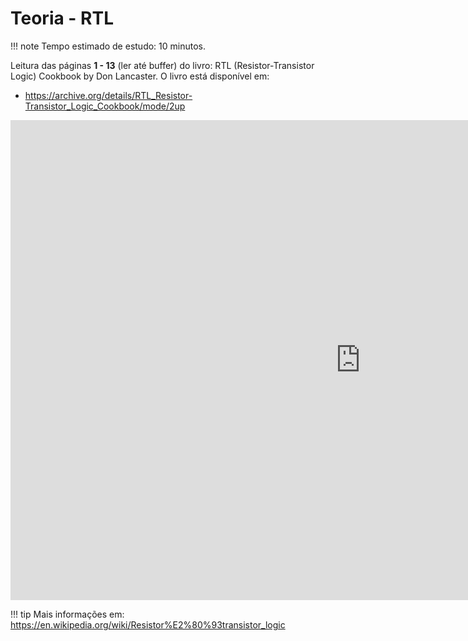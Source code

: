 # Teoria - RTL

!!! note
    Tempo estimado de estudo: 10 minutos.

Leitura das páginas **1 - 13** (ler até buffer) do livro:  RTL (Resistor-Transistor Logic) Cookbook by Don Lancaster. O livro está disponível em:

- https://archive.org/details/RTL_Resistor-Transistor_Logic_Cookbook/mode/2up

<iframe src="https://archive.org/embed/RTL_Resistor-Transistor_Logic_Cookbook" width="1120" height="768" frameborder="0" webkitallowfullscreen="true" mozallowfullscreen="true" allowfullscreen></iframe>

!!! tip
    Mais informações em: https://en.wikipedia.org/wiki/Resistor%E2%80%93transistor_logic
